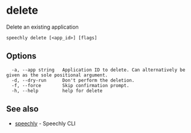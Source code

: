 # delete

Delete an existing application

```
speechly delete [<app_id>] [flags]
```

## Options

```
  -a, --app string   Application ID to delete. Can alternatively be given as the sole positional argument.
  -d, --dry-run      Don't perform the deletion.
  -f, --force        Skip confirmation prompt.
  -h, --help         help for delete
```

## See also

* [speechly](README.md)	 - Speechly CLI

